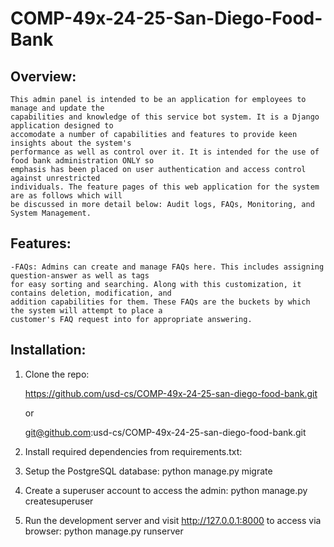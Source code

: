 # COMP-49x-24-25-San-Diego-Food-Bank

## Overview:
    This admin panel is intended to be an application for employees to manage and update the
    capabilities and knowledge of this service bot system. It is a Django application designed to
    accomodate a number of capabilities and features to provide keen insights about the system's
    performance as well as control over it. It is intended for the use of food bank administration ONLY so
    emphasis has been placed on user authentication and access control against unrestricted
    individuals. The feature pages of this web application for the system are as follows which will 
    be discussed in more detail below: Audit logs, FAQs, Monitoring, and System Management.

## Features:

    -FAQs: Admins can create and manage FAQs here. This includes assigning question-answer as well as tags
    for easy sorting and searching. Along with this customization, it contains deletion, modification, and 
    addition capabilities for them. These FAQs are the buckets by which the system will attempt to place a 
    customer's FAQ request into for appropriate answering.

## Installation:

1. Clone the repo:
   
   https://github.com/usd-cs/COMP-49x-24-25-san-diego-food-bank.git

   or
   
   git@github.com:usd-cs/COMP-49x-24-25-san-diego-food-bank.git

3. Install required dependencies from requirements.txt:

4. Setup the PostgreSQL database:
    python manage.py migrate 

5. Create a superuser account to access the admin:
    python manage.py createsuperuser 

6. Run the development server and visit http://127.0.0.1:8000 to access via browser:
    python manage.py runserver 
